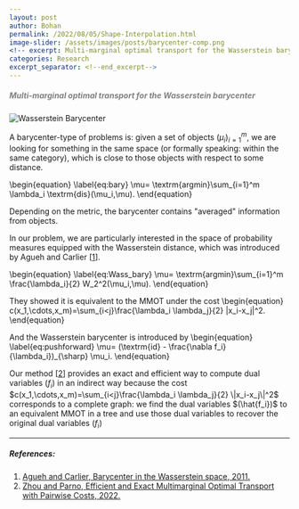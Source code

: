 ```yaml
---
layout: post
author: Bohan 
permalink: /2022/08/05/Shape-Interpolation.html
image-slider: /assets/images/posts/barycenter-comp.png
<!-- excerpt: Multi-marginal optimal transport for the Wasserstein barycenter -->
categories: Research
excerpt_separator: <!--end_excerpt-->
---
```



<h5><span style="color:grey">Multi-marginal optimal transport for the Wasserstein barycenter</span></h5>
<!--end_excerpt-->

<div><img class="img-fluid" src="{{page.image-slider | relative_url}}" alt="Wasserstein Barycenter" /></div>

A barycenter-type of problems is: given a set of objects $(\mu_i)_{i=1}^m$,  we are looking for something in the same space (or formally speaking: within the same category), which is close to those objects with respect to some distance.

\begin{equation}
\label{eq:bary}
\mu= \textrm{argmin}\sum_{i=1}^m \lambda_i \textrm{dis}(\mu_i,\mu).
\end{equation}

Depending on the metric, the barycenter contains "averaged" information from objects.

In our problem, we are particularly interested in the space of probability measures equipped with the Wasserstein distance, which was introduced by Agueh and Carlier \[[1]\].

\begin{equation}
\label{eq:Wass_bary}
\mu= \textrm{argmin}\sum_{i=1}^m \frac{\lambda_i}{2} W_2^2(\mu_i,\mu).
\end{equation}

They showed it is equivalent to the MMOT under the cost 
\begin{equation}
c(x_1,\cdots,x_m)=\sum_{i<j}\frac{\lambda_i \lambda_j}{2} \|x_i-x_j\|^2.
\end{equation}

And the Wasserstein barycenter is introduced by
\begin{equation}
\label{eq:pushforward}
\mu= (\textrm{id} - \frac{\nabla f_i}{\lambda_i})_{\sharp} \mu_i.
\end{equation}

Our method \[[2]\] provides an exact and efficient way to compute dual variables $(f_i)$ in an indirect way because the cost $c(x_1,\cdots,x_m)=\sum_{i<j}\frac{\lambda_i \lambda_j}{2} \|x_i-x_j\|^2$ corresponds to a complete graph: we find the dual variables $(\hat{f_i})$ to an equivalent MMOT in a tree and use those dual variables to recover the original dual variables $(f_i)$

----
##### References:


1. [Agueh and Carlier, Barycenter in the Wasserstein space, 2011.](http://doi.org/10.1137/100805741)
2. [Zhou and Parno, Efficient and Exact Multimarginal Optimal Transport with Pairwise Costs, 2022.](https://arxiv.org/abs/2208.03025)


[1]: http://doi.org/10.1137/100805741
[2]: https://arxiv.org/abs/2208.03025




